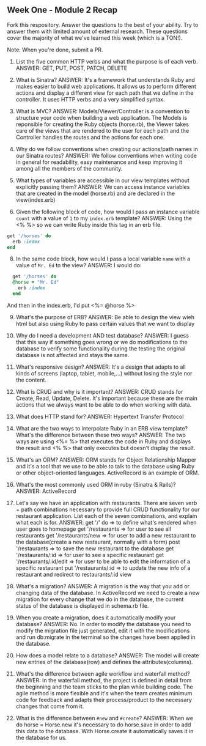 ## Week One - Module 2 Recap

Fork this respository. Answer the questions to the best of your ability. Try to answer them with limited amount of external research. These questions cover the majority of what we've learned this week (which is a TON!). 

Note: When you're done, submit a PR. 

1. List the five common HTTP verbs and what the purpose is of each verb.
ANSWER:
GET, PUT, POST, PATCH, DELETE

2. What is Sinatra?
ANSWER:
It's a framework that understands Ruby and makes easier to build web applications. It allows us to perform different actions and display a different view for each path that we define in the controller. It uses HTTP verbs and a very simplified syntax.

4. What is MVC?
ANSWER:
Models/Viewer/Controller is a convention to structure your code when building a web application. The Models is reponsible for creating the Ruby objects (horse.rb), the Viewer takes care of the views that are rendered to the user for each path and the Controller handles the routes and the actions for each one.

5. Why do we follow conventions when creating our actions/path names in our Sinatra routes?
ANSWER:
We follow conventions when writing code in general for readability, easy maintenance and keep improving it among all the members of the community. 

6. What types of variables are accessible in our view templates without explicitly passing them?
ANSWER:
We can access instance variables that are created in the model (horse.rb) and are declared in the view(index.erb)

7. Given the following block of code, how would I pass an instance variable `count` with a value of `1` to my `index.erb` template?
ANSWER:
Using the <% %> so we can write Ruby inside this tag in an erb file.
  ```ruby
  get '/horses' do
    erb :index
  end
  ```
  
8. In the same code block, how would I pass a local variable `name` with a value of `Mr. Ed` to the view?
ANSWER:
I would do:
``` ruby
  get '/horses' do
  @horse = "Mr. Ed"
    erb :index
  end
  ```
And then in the index.erb, I'd put <%= @horse %>

9. What's the purpose of ERB?
ANSWER:
Be able to design the view wieh html but also using Ruby to pass certain values that we want to display

10. Why do I need a development AND test database?
ANSWER: I guess that this way if something goes wrong or we do modifications to the database to verify some functionality during the testing the original database is not affected and stays the same.
11. What's responsive design?
ANSWER:
It's a design that adapts to all kinds of screens (laptop, tablet, mobile,...) without losing the style nor the content.
12. What is CRUD and why is it important?
ANSWER:
CRUD stands for Create, Read, Update, Delete. It's important because these are the main actions that we always want to be able to do when working with data.
13. What does HTTP stand for? 
ANSWER:
Hypertext Transfer Protocol
14. What are the two ways to interpolate Ruby in an ERB view template? What's the difference between these two ways?
ANSWER:
The two ways are using <%= %> that executes the code in Ruby and displays the result and <% %> that only executes but doesn't display the result.
15. What's an ORM?
ANSWER:
ORM stands for Object Relationship Mapper and it's a tool that we use to be able to talk to the database using Ruby or other object-oriented languages. ActiveRecord is an example of ORM.
16. What's the most commonly used ORM in ruby (Sinatra & Rails)?
ANSWER: ActiveRecord
17. Let's say we have an application with restaurants. There are seven verb + path combinations necessary to provide full CRUD functionality for our restaurant application. List each of the seven combinations, and explain what each is for.
ANSWER:
get '/' do => to define what's rendered when user goes to homepage
get '/restaurants => for user to see all restaurants
get '/restaurants/new => for user to add a new restaurant to the database(create a new restaurant, normally with a form)
post '/restaurants => to save the new restaurant to the database
get '/restaurants/:id => for user to see a specific restaurant
get '/restaurants/:id/edit => for user to be able to edit the information of a specific restaurant
put '/restaurants/:id => to update the new info of a restaurant and redirect to restaurants/:id view
18. What's a migration? 
ANSWER:
A migration is the way that you add or changing data of the database. In ActiveRecord we need to create a new migration for every change that we do in the database, the current status of the database is displayed in schema.rb file.
19. When you create a migration, does it automatically modify your database?
ANSWER:
No. In order to modify the database you need to modify the migration file just generated, edit it with the modifications and run db:migrate in the terminal so the changes have been applied in the database. 
20. How does a model relate to a database?
ANSWER:
The model will create new entries of the database(row) and defines the attributes(columns).
21. What's the difference between agile workflow and waterfall method?
ANSWER:
In the waterfall method, the project is defined in detail from the beginning and the team sticks to the plan while building code. The agile method is more flexible and it's when the team creates minimum code for feedback and adapts their process/product to the necessary changes that come from it.
22. What is the difference between `#new` and `#create`?
ANSWER:
When we do horse = Horse.new it's necessary to do horse.save in order to add this data to the database. With Horse.create it automatically saves it in the database for us.
